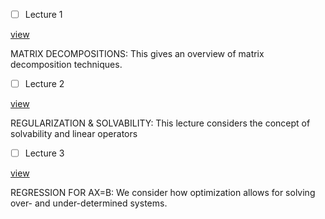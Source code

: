 - [ ] Lecture 1
 

[ view ](https://youtu.be/hZy-_PPQQao)
 
MATRIX DECOMPOSITIONS: This gives an overview of matrix decomposition techniques.

 

- [ ] Lecture 2
 
 

[ view ](https://youtu.be/kg2zn06CuS8)
 
REGULARIZATION & SOLVABILITY: This lecture considers the concept of solvability and linear operators

 

- [ ] Lecture 3
 


[ view ](https://youtu.be/jnSi1Q3WVEw)
 
REGRESSION FOR AX=B: We consider how optimization allows for solving over- and under-determined systems.

